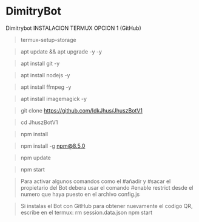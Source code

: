 # DimitryBot
Dimitrybot
INSTALACION TERMUX OPCION 1 (GitHub)
> termux-setup-storage

> apt update && apt upgrade -y -y

> apt install git -y

> apt install nodejs -y

> apt install ffmpeg -y

> apt install imagemagick -y

> git clone https://github.com/IdkJhus/JhuszBotV1

> cd JhuszBotV1

> npm install

> npm install -g npm@8.5.0

> npm update

> npm start

> Para activar algunos comandos como 
el #añadir y #sacar el propietario del 
Bot debera usar el comando #enable restrict 
desde el numero que haya puesto en el archivo 
config.js

> Si instalas el Bot con GitHub para 
obtener nuevamente el codigo QR, escribe en el termux:
> rm session.data.json
> npm start 
